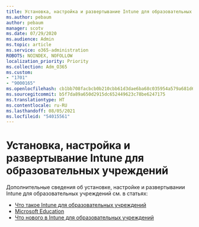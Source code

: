 ```yaml
---
title: Установка, настройка и развертывание Intune для образовательных учреждений
ms.author: pebaum
author: pebaum
manager: scotv
ms.date: 07/29/2020
ms.audience: Admin
ms.topic: article
ms.service: o365-administration
ROBOTS: NOINDEX, NOFOLLOW
localization_priority: Priority
ms.collection: Adm_O365
ms.custom:
- "1701"
- "9000165"
ms.openlocfilehash: cb1bb708facbcb0b210cbb61d3dae6ba68c035954a579a681d618f6bc16dd810
ms.sourcegitcommit: b5f7da89a650d2915dc652449623c78be6247175
ms.translationtype: HT
ms.contentlocale: ru-RU
ms.lasthandoff: 08/05/2021
ms.locfileid: "54015561"
---
```

# <a name="how-to-set-up-configure-and-deploy-intune-for-education"></a>Установка, настройка и развертывание Intune для образовательных учреждений

Дополнительные сведения об установке, настройке и развертывании Intune для образовательных учреждений см. в статьях:

- [Что такое Intune для образовательных учреждений](https://docs.microsoft.com/intune-education/what-is-intune-for-education)
- [Microsoft Education](https://www.microsoft.com/education/intune/default.aspx)
- [Что нового в Intune для образовательных учреждений](https://docs.microsoft.com/intune-education/whats-new-in-edu)